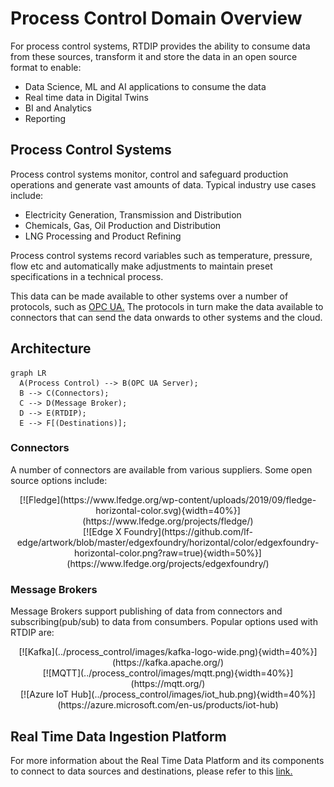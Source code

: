 # Process Control Domain Overview

For process control systems, RTDIP provides the ability to consume data from these sources, transform it and store the data in an open source format to enable:

- Data Science, ML and AI applications to consume the data
- Real time data in Digital Twins
- BI and Analytics 
- Reporting

## Process Control Systems

Process control systems monitor, control and safeguard production operations and generate vast amounts of data. Typical industry use cases include:

- Electricity Generation, Transmission and Distribution
- Chemicals, Gas, Oil Production and Distribution
- LNG Processing and Product Refining 

Process control systems record variables such as temperature, pressure, flow etc and automatically make adjustments to maintain preset specifications in a technical process.

This data can be made available to other systems over a number of protocols, such as [OPC UA.](https://opcfoundation.org/about/opc-technologies/opc-ua/) The protocols in turn make the data available to connectors that can send the data onwards to other systems and the cloud.

## Architecture

``` mermaid
graph LR
  A(Process Control) --> B(OPC UA Server);
  B --> C(Connectors);
  C --> D(Message Broker);
  D --> E(RTDIP);
  E --> F[(Destinations)];
```

### Connectors

A number of connectors are available from various suppliers. Some open source options include:

<center>[![Fledge](https://www.lfedge.org/wp-content/uploads/2019/09/fledge-horizontal-color.svg){width=40%}](https://www.lfedge.org/projects/fledge/) </center>

<center> [![Edge X Foundry](https://github.com/lf-edge/artwork/blob/master/edgexfoundry/horizontal/color/edgexfoundry-horizontal-color.png?raw=true){width=50%}](https://www.lfedge.org/projects/edgexfoundry/) </center>

### Message Brokers

Message Brokers support publishing of data from connectors and subscribing(pub/sub) to data from consumbers. Popular options used with RTDIP are:

<center>[![Kafka](../process_control/images/kafka-logo-wide.png){width=40%}](https://kafka.apache.org/) </center>

<center>[![MQTT](../process_control/images/mqtt.png){width=40%}](https://mqtt.org/) </center>

<center>[![Azure IoT Hub](../process_control/images/iot_hub.png){width=40%}](https://azure.microsoft.com/en-us/products/iot-hub) </center>


## Real Time Data Ingestion Platform

For more information about the Real Time Data Platform and its components to connect to data sources and destinations, please refer to this [link.](../../sdk/overview.md)




